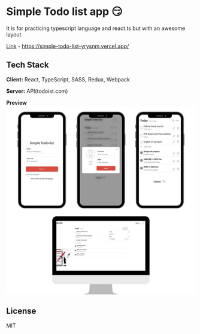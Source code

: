 # Simple Todo list app 😏

It is for practicing typescript language and react.ts but with an awesome layout

[Link] - https://simple-todo-list-yrysnm.vercel.app/

## Tech Stack

**Client:** React, TypeScript, SASS, Redux, Webpack

**Server:** API(todoist.com)

**Preview**
![alt text](https://github.com/yrysNM/todo-list/blob/main/public/2.jpg?raw=true)

## License

MIT

[//]: # "These are reference links used in the body of this note and get stripped out when the markdown processor does its job. There is no need to format nicely because it shouldn't be seen. Thanks SO - http://stackoverflow.com/questions/4823468/store-comments-in-markdown-syntax"
[link]: https://simple-todo-list-yrysnm.vercel.app/
